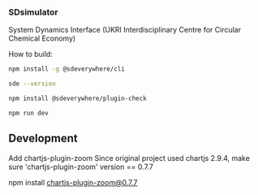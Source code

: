 ### SDsimulator
System Dynamics Interface (UKRI Interdisciplinary Centre for Circular Chemical Economy)

How to build:

```bash
npm install -g @sdeverywhere/cli
```

```bash
sde --version
```

```bash
npm install @sdeverywhere/plugin-check
```

```bash
npm run dev
```

## Development
Add chartjs-plugin-zoom
Since original project used chartjs 2.9.4, make sure 'chartjs-plugin-zoom' version == 0.7.7

npm install chartjs-plugin-zoom@0.7.7